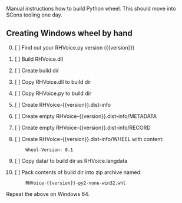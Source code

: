 Manual instructions how to build Python wheel. This should move
into SCons tooling one day.

## Creating Windows wheel by hand 

 0. [ ] Find out your RHVoice.py version ({{version}})
 1. [ ] Build RHVoice.dll
 2. [ ] Create build dir
 3. [ ] Copy RHVoice.dll to build dir
 4. [ ] Copy RHVoice.py to build dir
 5. [ ] Create RHVoice-{{version}}.dist-info
 6. [ ] Create empty RHVoice-{{version}}.dist-info/METADATA
 7. [ ] Create empty RHVoice-{{version}}.dist-info/RECORD
 8. [ ] Create RHVoice-{{version}}.dist-info/WHEEL with content:

            Wheel-Version: 0.1

 9. [ ] Copy data/ to build dir as RHVoice.langdata
10. [ ] Pack contents of build dir into zip archive named:

            RHVoice-{{version}}-py2-none-win32.whl

Repeat the above on Windows 64.
